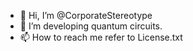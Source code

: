 - 👋 Hi, I’m @CorporateStereotype
- 👀 I’m developing quantum circuits.
- 📫 How to reach me refer to License.txt
<!---
CorporateStereotype/CorporateStereotype is a ✨ special ✨ repository because its `README.md` (this file) appears on your GitHub profile.
You can click the Preview link to take a look at your changes.
--->
